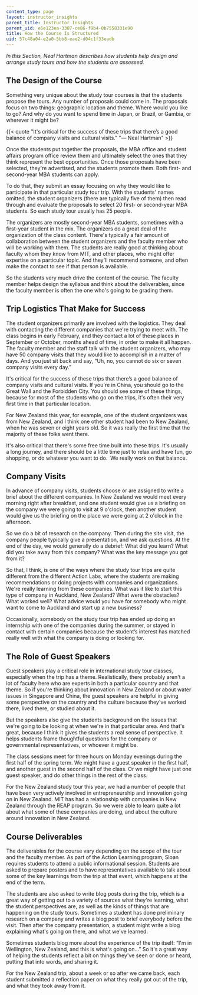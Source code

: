 ```yaml
---
content_type: page
layout: instructor_insights
parent_title: Instructor Insights
parent_uid: e6e123ea-3387-ce86-f9b4-0b7558331e90
title: How the Course Is Structured
uid: 57c48a04-e2a0-5bb8-eae2-d04c1f33eadb
---
```


_In this Section, Neal Hartman describes how students help design and arrange study tours and how the students are assessed._

The Design of the Course
------------------------

Something very unique about the study tour courses is that the students propose the tours. Any number of proposals could come in. The proposals focus on two things: geographic location and theme. Where would you like to go? And why do you want to spend time in Japan, or Brazil, or Gambia, or wherever it might be?

{{< quote "It's critical for the success of these trips that there’s a good balance of company visits and cultural visits." "— Neal Hartman" >}}

Once the students put together the proposals, the MBA office and student affairs program office review them and ultimately select the ones that they think represent the best opportunities. Once those proposals have been selected, they're advertised, and the students promote them. Both first- and second-year MBA students can apply.

To do that, they submit an essay focusing on why they would like to participate in that particular study tour trip. With the students' names omitted, the student organizers (there are typically five of them) then read through and evaluate the proposals to select 20 first- or second-year MBA students. So each study tour usually has 25 people.

The organizers are mostly second-year MBA students, sometimes with a first-year student in the mix. The organizers do a great deal of the organization of the class content. There's typically a fair amount of collaboration between the student organizers and the faculty member who will be working with them. The students are really good at thinking about faculty whom they know from MIT, and other places, who might offer expertise on a particular topic. And they'll recommend someone, and often make the contact to see if that person is available.

So the students very much drive the content of the course. The faculty member helps design the syllabus and think about the deliverables, since the faculty member is often the one who's going to be grading them.

Trip Logistics That Make for Success
------------------------------------

The student organizers primarily are involved with the logistics. They deal with contacting the different companies that we're trying to meet with. The class begins in early February, and they contact a lot of these places in September or October, months ahead of time, in order to make it all happen. The faculty member and the staff talk with the student organizers, who may have 50 company visits that they would like to accomplish in a matter of days. And you just sit back and say, “Uh, no, you cannot do six or seven company visits every day.”

It's critical for the success of these trips that there’s a good balance of company visits and cultural visits. If you're in China, you should go to the Great Wall and the Forbidden City. You should see some of these things, because for most of the students who go on the trips, it's often their very first time in that particular location.

For New Zealand this year, for example, one of the student organizers was from New Zealand, and I think one other student had been to New Zealand, when he was seven or eight years old. So it was really the first time that the majority of these folks went there.

It's also critical that there's some free time built into these trips. It's usually a long journey, and there should be a little time just to relax and have fun, go shopping, or do whatever you want to do.  We really work on that balance.

Company Visits
--------------

In advance of company visits, students choose or are assigned to write a brief about the different companies. In New Zealand we would meet every morning right after breakfast, and one student would give us a briefing on the company we were going to visit at 9 o'clock, then another student would give us the briefing on the place we were going at 2 o'clock in the afternoon.

So we do a bit of research on the company. Then during the site visit, the company people typically give a presentation, and we ask questions. At the end of the day, we would generally do a debrief: What did you learn? What did you take away from this company? What was the key message you got from it?

So that, I think, is one of the ways where the study tour trips are quite different from the different Action Labs, where the students are making recommendations or doing projects with companies and organizations. We're really learning from these companies. What was it like to start this type of company in Auckland, New Zealand? What were the obstacles? What worked well? What advice would you have for somebody who might want to come to Auckland and start up a new business?

Occasionally, somebody on the study tour trip has ended up doing an internship with one of the companies during the summer, or stayed in contact with certain companies because the student’s interest has matched really well with what the company is doing or looking for.

The Role of Guest Speakers
--------------------------

Guest speakers play a critical role in international study tour classes, especially when the trip has a theme. Realistically, there probably aren't a lot of faculty here who are experts in both a particular country and that theme. So if you're thinking about innovation in New Zealand or about water issues in Singapore and China, the guest speakers are helpful in giving some perspective on the country and the culture because they've worked there, lived there, or studied about it.

But the speakers also give the students background on the issues that we're going to be looking at when we're in that particular area. And that's great, because I think it gives the students a real sense of perspective. It helps students frame thoughtful questions for the company or governmental representatives, or whoever it might be.

The class sessions meet for three hours on Monday evenings during the first half of the spring term. We might have a guest speaker in the first half, and another guest in the second half of the class. Or we might have just one guest speaker, and do other things in the rest of the class.

For the New Zealand study tour this year, we had a number of people that have been very actively involved in entrepreneurship and innovation going on in New Zealand. MIT has had a relationship with companies in New Zealand through the REAP program. So we were able to learn quite a lot about what some of these companies are doing, and about the culture around innovation in New Zealand.

Course Deliverables
-------------------

The deliverables for the course vary depending on the scope of the tour and the faculty member. As part of the Action Learning program, Sloan requires students to attend a public informational session. Students are asked to prepare posters and to have representatives available to talk about some of the key learnings from the trip at that event, which happens at the end of the term.

The students are also asked to write blog posts during the trip, which is a great way of getting out to a variety of sources what they're learning, what the student perspectives are, as well as the kinds of things that are happening on the study tours. Sometimes a student has done preliminary research on a company and writes a blog post to brief everybody before the visit. Then after the company presentation, a student might write a blog explaining what's going on there, and what we've learned.

Sometimes students blog more about the experience of the trip itself: “I'm in Wellington, New Zealand, and this is what's going on…” So it's a great way of helping the students reflect a bit on things they've seen or done or heard, putting that into words, and sharing it.

For the New Zealand trip, about a week or so after we came back, each student submitted a reflection paper on what they really got out of the trip, and what they took away from it.